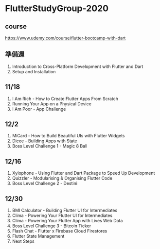 # FlutterStudyGroup-2020

## course
https://www.udemy.com/course/flutter-bootcamp-with-dart

## 準備週	
1. Introduction to Cross-Platform Development with Flutter and Dart
2. Setup and Installation

## 11/18	
1. I Am Rich - How to Create Flutter Apps From Scratch
2. Running Your App on a Physical Device
3. I Am Poor - App Challenge

## 12/2	
1. MiCard - How to Build Beautiful UIs with Flutter Widgets
2. Dicee - Building Apps with State
3. Boss Level Challenge 1 - Magic 8 Ball

## 12/16	
1. Xylophone - Using Flutter and Dart Package to Speed Up Development
2. Quizzler - Modularising & Organising Flutter Code
3. Boss Level Challenge 2 - Destini

## 12/30	
1. BMI Calculator - Building Flutter UI for Intermediates
2. Clima - Powering Your Flutter UI for Intermediates
3. Clima - Powering Your Flutter App with Lives Web Data
4. Boss Level Challenge 3 - Bitcoin Ticker
5. Flash Chat - Flutter x Firebase Cloud Firestores
6. Flutter State Management
7. Next Steps



